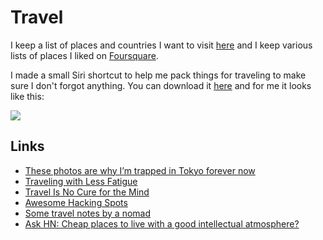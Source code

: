 # Travel

I keep a list of places and countries I want to visit [here](https://trello.com/b/i8c0hBVu) and I keep various lists of places I liked on [Foursquare](https://foursquare.com/user/458393289).

I made a small Siri shortcut to help me pack things for traveling to make sure I don't forgot anything. You can download it [here](https://www.icloud.com/shortcuts/9076dfce7d2f4a809d5bc798ff45ae7b) and for me it looks like this:

![](https://i.imgur.com/mj9JH6v.jpg)

## Links

- [These photos are why I’m trapped in Tokyo forever now](https://medium.com/@damjancvetkovdimitrov/these-photos-are-why-i-m-trapped-in-tokyo-forever-now-1a0ea980bcc5)
- [Traveling with Less Fatigue](https://medium.com/@bebraw/traveling-with-less-fatigue-40c5cfd3aebe)
- [Travel Is No Cure for the Mind](https://medium.com/personal-growth/travel-is-no-cure-for-the-mind-e449d3109d71)
- [Awesome Hacking Spots](https://github.com/diasdavid/awesome-hacking-spots#readme)
- [Some travel notes by a nomad](https://github.com/mrtnzlml/meta/blob/master/travel.md#readme)
- [Ask HN: Cheap places to live with a good intellectual atmosphere?](https://news.ycombinator.com/item?id=18164189)
